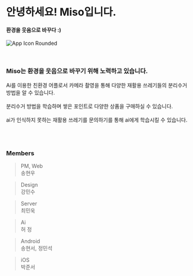 # 안녕하세요! Miso입니다.
#### 환경을 웃음으로 바꾸다 :)

![App Icon  Rounded](https://github.com/TeamMiso/.github/assets/103114398/f4e3fd03-5b83-495d-8bc7-a11a9eafae22)

<br />

### Miso는 환경을 웃음으로 바꾸기 위해 노력하고 있습니다.

Ai를 이용한 친환경 어플로서 카메라 촬영을 통해 다양한 재활용 쓰레기들의 분리수거 방법을 알 수 있습니다.  <br /><br />
분리수거 방법을 학습하며 쌓은 포인트로 다양한 상품을 구매하실 수 있습니다. <br /><br />
ai가 인식하지 못하는 재활용 쓰레기를 문의하기를 통해 ai에게 학습시킬 수 있습니다. <br /><br />

<br />

### Members
> PM, Web <br />
> 송현우

> Design <br />
> 강민수

> Server <br />
> 최민욱

> Ai <br />
> 허 정

> Android <br />
> 송현서, 정민석

> iOS <br />
> 박준서
